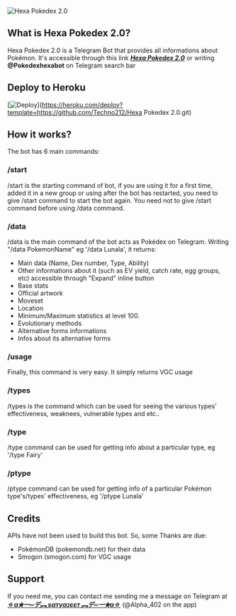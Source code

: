 ![Hexa Pokedex 2.0](https://telegra.ph/file/84f65dd28eed78afa611f.jpg)

## What is Hexa Pokedex 2.0?
Hexa Pokedex 2.0 is a Telegram Bot that provides all informations about Pokémon. It's accessible through this link <b><i>[Hexa Pokedex 2.0](http://t.me/Pokedexhexabot)</i></b> or writing <b>@Pokedexhexabot</b> on Telegram search bar

## Deploy to Heroku
[![Deploy](https://www.herokucdn.com/deploy/button.svg)](https://heroku.com/deploy?template=https://github.com/Techno212/Hexa Pokedex 2.0.git)

## How it works?
The bot has 6 main commands:

### /start 
/start is the starting command of bot, if you are using it for a first time, added it in a new group or using after the bot has restarted, you need to give /start command to start the bot again. You need not to give /start command before using /data command.

### /data
/data is the main command of the bot acts as Pokédex on Telegram. Writing "/data PokemonName" eg '/data Lunala', it returns:
* Main data (Name, Dex number, Type, Ability)
* Other informations about it (such as EV yield, catch rate, egg groups, etc) accessible through "Expand" inline button
* Base stats
* Official artwork
* Moveset
* Location
* Minimum/Maximum statistics at level 100.
* Evolutionary methods
* Alternative forms informations
* Infos about its alternative forms

### /usage
Finally, this command is very easy. It simply returns VGC usage

### /types 
/types is the command which can be used for seeing the various types' effectiveness, weaknees, vulnerable types and etc..

### /type
/type command can be used for getting info about a particular type, eg '/type Fairy'

### /ptype
/ptype command can be used for getting info of a particular Pokémon type's/types' effectiveness, eg '/ptype Lunala'

## Credits
APIs have not been used to build this bot. So, some Thanks are due:
* PokémonDB (pokemondb.net) for their data
* Smogon (smogon.com) for VGC usage

## Support
If you need me, you can contact me sending me a message on Telegram at <b><i>[☆α✬一═デ︻ ѕαтуαנєєт ︻デ═一✬α☆](https://telegram.me/Alpha_402)</i></b> (@Alpha_402 on the app)
